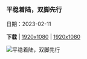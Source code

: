 ### 平稳着陆，双脚先行

日期：2023-02-11

**下载**  |  [1920x1080](https://cn.bing.com/th?id=OHR.BoobyDarwinDay_ZH-CN9917306809_1920x1080.jpg)  |  [1920x1080](https://cn.bing.com/th?id=OHR.BoobyDarwinDay_ZH-CN9917306809_UHD.jpg)

![平稳着陆，双脚先行](https://cn.bing.com/th?id=OHR.BoobyDarwinDay_ZH-CN9917306809_1920x1080.jpg "一对蓝脚鲣鸟，加拉帕戈斯群岛，厄瓜多尔 (© Tui De Roy/Minden Pictures)")

